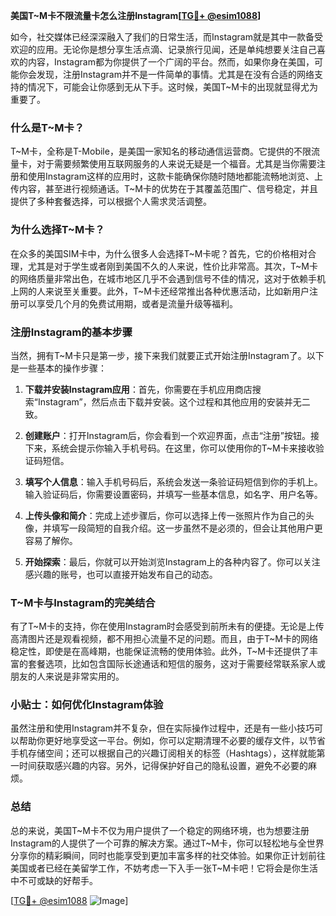 **美国T~M卡不限流量卡怎么注册Instagram[[TG💪+ @esim1088](https://t.me/s/esim1088)]**

如今，社交媒体已经深深融入了我们的日常生活，而Instagram就是其中一款备受欢迎的应用。无论你是想分享生活点滴、记录旅行见闻，还是单纯想要关注自己喜欢的内容，Instagram都为你提供了一个广阔的平台。然而，如果你身在美国，可能你会发现，注册Instagram并不是一件简单的事情。尤其是在没有合适的网络支持的情况下，可能会让你感到无从下手。这时候，美国T~M卡的出现就显得尤为重要了。

### 什么是T~M卡？

T~M卡，全称是T-Mobile，是美国一家知名的移动通信运营商。它提供的不限流量卡，对于需要频繁使用互联网服务的人来说无疑是一个福音。尤其是当你需要注册和使用Instagram这样的应用时，这款卡能确保你随时随地都能流畅地浏览、上传内容，甚至进行视频通话。T~M卡的优势在于其覆盖范围广、信号稳定，并且提供了多种套餐选择，可以根据个人需求灵活调整。

### 为什么选择T~M卡？

在众多的美国SIM卡中，为什么很多人会选择T~M卡呢？首先，它的价格相对合理，尤其是对于学生或者刚到美国不久的人来说，性价比非常高。其次，T~M卡的网络质量非常出色，在城市地区几乎不会遇到信号不佳的情况，这对于依赖手机上网的人来说至关重要。此外，T~M卡还经常推出各种优惠活动，比如新用户注册可以享受几个月的免费试用期，或者是流量升级等福利。

### 注册Instagram的基本步骤

当然，拥有T~M卡只是第一步，接下来我们就要正式开始注册Instagram了。以下是一些基本的操作步骤：

1. **下载并安装Instagram应用**：首先，你需要在手机应用商店搜索“Instagram”，然后点击下载并安装。这个过程和其他应用的安装并无二致。

2. **创建账户**：打开Instagram后，你会看到一个欢迎界面，点击“注册”按钮。接下来，系统会提示你输入手机号码。在这里，你可以使用你的T~M卡来接收验证码短信。

3. **填写个人信息**：输入手机号码后，系统会发送一条验证码短信到你的手机上。输入验证码后，你需要设置密码，并填写一些基本信息，如名字、用户名等。

4. **上传头像和简介**：完成上述步骤后，你可以选择上传一张照片作为自己的头像，并填写一段简短的自我介绍。这一步虽然不是必须的，但会让其他用户更容易了解你。

5. **开始探索**：最后，你就可以开始浏览Instagram上的各种内容了。你可以关注感兴趣的账号，也可以直接开始发布自己的动态。

### T~M卡与Instagram的完美结合

有了T~M卡的支持，你在使用Instagram时会感受到前所未有的便捷。无论是上传高清图片还是观看视频，都不用担心流量不足的问题。而且，由于T~M卡的网络稳定性，即使是在高峰期，也能保证流畅的使用体验。此外，T~M卡还提供了丰富的套餐选项，比如包含国际长途通话和短信的服务，这对于需要经常联系家人或朋友的人来说是非常实用的。

### 小贴士：如何优化Instagram体验

虽然注册和使用Instagram并不复杂，但在实际操作过程中，还是有一些小技巧可以帮助你更好地享受这一平台。例如，你可以定期清理不必要的缓存文件，以节省手机存储空间；还可以根据自己的兴趣订阅相关的标签（Hashtags），这样就能第一时间获取感兴趣的内容。另外，记得保护好自己的隐私设置，避免不必要的麻烦。

### 总结

总的来说，美国T~M卡不仅为用户提供了一个稳定的网络环境，也为想要注册Instagram的人提供了一个可靠的解决方案。通过T~M卡，你可以轻松地与全世界分享你的精彩瞬间，同时也能享受到更加丰富多样的社交体验。如果你正计划前往美国或者已经在美留学工作，不妨考虑一下入手一张T~M卡吧！它将会是你生活中不可或缺的好帮手。

[[TG💪+ @esim1088](https://t.me/s/esim1088) ![Image](https://i.postimg.cc/4NQfJmqS/Snipaste-2025-05-13-00-14-12.png)]